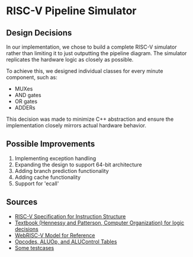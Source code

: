 # RISC-V Pipeline Simulator

## Design Decisions

In our implementation, we chose to build a complete RISC-V simulator rather than limiting it to just outputting the pipeline diagram. The simulator replicates the hardware logic as closely as possible.

To achieve this, we designed individual classes for every minute component, such as:
- MUXes
- AND gates
- OR gates
- ADDERs

This decision was made to minimize C++ abstraction and ensure the implementation closely mirrors actual hardware behavior.

## Possible Improvements
1. Implementing exception handling
2. Expanding the design to support 64-bit architecture
3. Adding branch prediction functionality
4. Adding cache functionality
5. Support for 'ecall'

## Sources
- [RISC-V Specification for Instruction Structure](https://csg.csail.mit.edu/6.375/6_375_2019_www/resources/riscv-spec.pdf)
- [Textbook (Hennessy and Patterson, Computer Organization) for logic decisions](https://www.cse.iitd.ac.in/~rijurekha/col216_2025/HandP_RISCV.pdf)
- [WebRISC-V Model for Reference](https://webriscv.dii.unisi.it/index.php)
- [Opcodes, ALUOp, and ALUControl Tables](https://www.cs.sfu.ca~ashriram/Courses/CS295/assets/notebooks/RISCV/RISCV_CARD.pdf)
- [Some testcases](https://github.com/TheThirdOne/rars/tree/master/test)
